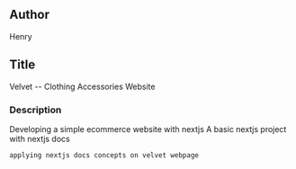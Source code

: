 ## Author
Henry

## Title
Velvet -- Clothing Accessories Website
### Description
Developing a simple ecommerce website with nextjs
A basic nextjs project with nextjs docs
```nextjs docs
applying nextjs docs concepts on velvet webpage
```